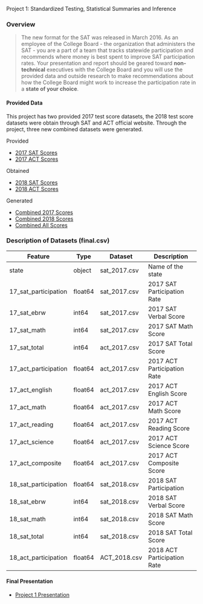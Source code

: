 Project 1: Standardized Testing, Statistical Summaries and Inference

### Overview
> The new format for the SAT was released in March 2016. As an employee of the College Board - the organization that administers 
the SAT - you are a part of a team that tracks statewide participation and recommends where money is best spent to improve SAT
participation rates. Your presentation and report should be geared toward **non-technical** executives with the College Board 
and you will use the provided data and outside research to make recommendations about how the College Board might work to 
increase the participation rate in a **state of your choice**.

#### Provided Data

This project has two provided 2017 test score datasets, the 2018 test score datasets were obtain through SAT and ACT official
website. Through the project, three new combined datasets were generated.

Provided
- [2017 SAT Scores](./data/sat_2017.csv)
- [2017 ACT Scores](./data/act_2017.csv)

Obtained
- [2018 SAT Scores](./data/sat_2018.csv)
- [2018 ACT Scores](./data/ACT_2018.csv)

Generated
- [Combined 2017 Scores](./data/combined_2017.csv)
- [Combined 2018 Scores](./data/combined_2018.csv)
- [Combined All Scores](./data/final.csv)

### Description of Datasets (final.csv)
| Feature              | Type    | Dataset      | Description                 |
|----------------------|---------|--------------|-----------------------------|
| state                | object  | sat_2017.csv | Name of the state           |
| 17_sat_participation | float64 | sat_2017.csv | 2017 SAT Participation Rate |
| 17_sat_ebrw          | int64   | sat_2017.csv | 2017 SAT Verbal Score       |
| 17_sat_math          | int64   | sat_2017.csv | 2017 SAT Math Score         |
| 17_sat_total         | int64   | act_2017.csv | 2017 SAT Total Score        |
| 17_act_participation | float64 | act_2017.csv | 2017 ACT Participation Rate |
| 17_act_english       | float64 | act_2017.csv | 2017 ACT English Score      |
| 17_act_math          | float64 | act_2017.csv | 2017 ACT Math Score         |
| 17_act_reading       | float64 | act_2017.csv | 2017 ACT Reading Score      |
| 17_act_science       | float64 | act_2017.csv | 2017 ACT Science Score      |
| 17_act_composite     | float64 | act_2017.csv | 2017 ACT Composite Score    |
| 18_sat_participation | float64 | sat_2018.csv | 2018 SAT Participation      |
| 18_sat_ebrw          | int64   | sat_2018.csv | 2018 SAT Verbal Score       |
| 18_sat_math          | int64   | sat_2018.csv | 2018 SAT Math Score         |
| 18_sat_total         | int64   | sat_2018.csv | 2018 SAT Total Score        |
| 18_act_participation | float64 | ACT_2018.csv | 2018 ACT Participation Rate |


#### Final Presentation
- [Project 1 Presentation](./project_1.pdf)
